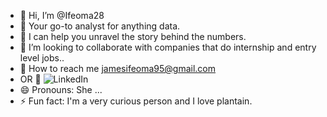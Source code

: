 - 👋 Hi, I’m @Ifeoma28
- 👀 Your go-to analyst for anything data.
- 🌱 I can help you unravel the story behind the numbers.
- 💞️ I’m looking to collaborate with companies that do internship and entry level jobs..
-  📩 How to reach me jamesifeoma95@gmail.com
-  OR 🔗 ![LinkedIn](https://www.linkedin.com/in/ifeoma-james-4458321ba)
- 😄 Pronouns: She ...
- ⚡ Fun fact: I'm a very curious person and I love plantain.

<!---
Ifeoma28/Ifeoma28 is a ✨ special ✨ repository because its `README.md` (this file) appears on your GitHub profile.
You can click the Preview link to take a look at your changes.
--->
